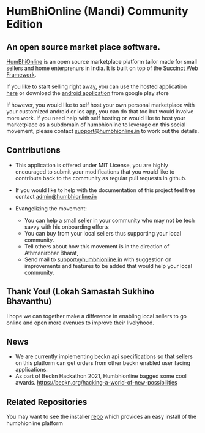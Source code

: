 # HumBhiOnline (Mandi) Community Edition
## An open source market place software.

[HumBhiOnline](https://humbhionline.in) is an open source marketplace platform tailor made for small sellers and home enterprenurs in India. It is built on top of the [Succinct Web Framework](https://github.com/venkatramanm/swf-all).

If you like to start selling right away, you can use the hosted application [here](https://humbhionline.in) or download the [android application](https://play.google.com/store/apps/details?id=in.humbhionline) from google play store

If however, you would like to self host your own personal marketplace with your customized android or ios app, you can do that too but would involve more work.  If you need help with self hosting or would like to host your marketplace as a subdomain of humbhionline to leverage on this social movement, please contact [support@humbhionline.in](mailto:support@humbhionline.in) to work out the details. 


## Contributions
* This application is offered under MIT License, you are highly encouraged to submit your modifications that you would like to contribute back to the community as regular pull requests in github.

* If you would like to help with the documentation of this project feel free contact 
[admin@humbhionline.in](mailto:admin@humbhionline.in)


* Evangelizing the movement:
    * You can help a small seller in your community who may not be tech savvy with his onboarding efforts
    * You can buy from your local sellers thus supporting your local community.
    * Tell others about how this movement is in the direction of Athmanirbhar Bharat, 
    * Send mail to [support@humbhionline.in](mailto:support@humbhionline.in) with suggestion on improvements and features to be added that would help your local community. 

## Thank You! (Lokah Samastah Sukhino Bhavanthu)
I hope we can together make a difference in enabling local sellers to go online and open more avenues to improve their livelyhood. 

## News 
* We are currently implementing [beckn](https://beckn.org) api specifications so that sellers on this platform can get orders from other beckn enabled user facing applications.  
* As part of Beckn Hackathon 2021, Humbhionline bagged some cool awards. https://beckn.org/hacking-a-world-of-new-possibilities


## Related Repositories
You may want to see the installer [repo](https://github.com/venkatramanm/humbhionline-installer)  which provides an easy install of  the humbhionline platform



